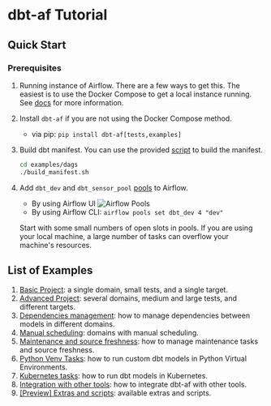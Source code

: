 # dbt-af Tutorial

## Quick Start
### Prerequisites
1. Running instance of Airflow. There are a few ways to get this. The easiest is to use the Docker Compose to get a local instance running. See [docs](using_docker_compose.md) for more information.
2. Install `dbt-af` if you are not using the Docker Compose method.
    - via pip: `pip install dbt-af[tests,examples]`
3. Build dbt manifest. You can use the provided [script](./dags/build_manifest.sh) to build the manifest.
    ```bash
    cd examples/dags
    ./build_manifest.sh
    ```
4. Add `dbt_dev` and `dbt_sensor_pool` [pools](https://airflow.apache.org/docs/apache-airflow/stable/administration-and-deployment/pools.html) to Airflow.
   
    - By using Airflow UI ![Airflow Pools](../docs/static/add_new_af_pool.png)
    - By using Airflow CLI: `airflow pools set dbt_dev 4 "dev"`

    Start with some small numbers of open slots in pools. 
    If you are using your local machine, a large number of tasks can overflow your machine's resources.

## List of Examples
1. [Basic Project](basic_project.md): a single domain, small tests, and a single target.
2. [Advanced Project](advanced_project.md): several domains, medium and large tests, and different targets.
3. [Dependencies management](dependencies_management.md): how to manage dependencies between models in different domains.
4. [Manual scheduling](manual_scheduling.md): domains with manual scheduling.
5. [Maintenance and source freshness](maintenance_and_source_freshness.md): how to manage maintenance tasks and source freshness.
6. [Python Venv Tasks](python_venv_tasks.md): how to run custom dbt models in Python Virtual Environments.
7. [Kubernetes tasks](kubernetes_tasks.md): how to run dbt models in Kubernetes.
8. [Integration with other tools](integration_with_other_tools.md): how to integrate dbt-af with other tools.
9. [\[Preview\] Extras and scripts](extras_and_scripts.md): available extras and scripts.

